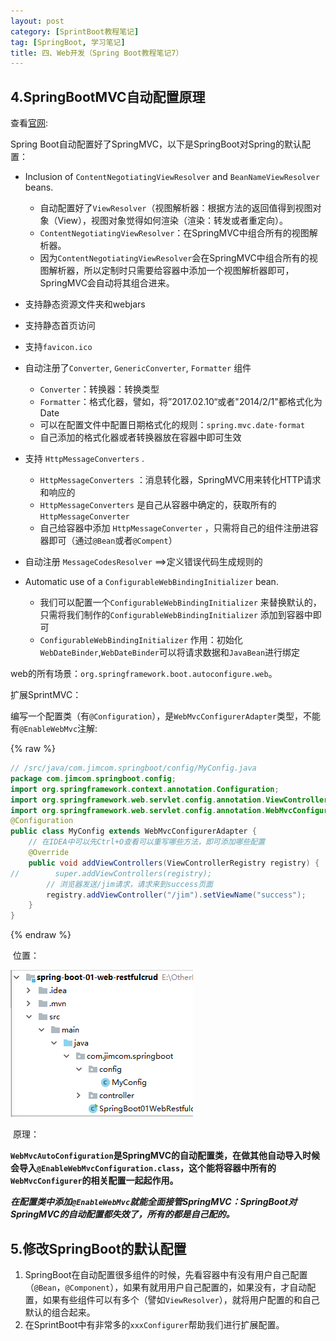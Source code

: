```yaml
---
layout: post
category: [SprintBoot教程笔记]
tag: [SpringBoot, 学习笔记] 
title: 四、Web开发（Spring Boot教程笔记7）
---
```



## 4.SpringBootMVC自动配置原理

查看[官网](https://docs.spring.io/spring-boot/docs/1.5.10.RELEASE/reference/htmlsingle/):

Spring Boot自动配置好了SpringMVC，以下是SpringBoot对Spring的默认配置：

- Inclusion of `ContentNegotiatingViewResolver` and `BeanNameViewResolver` beans.
  - 自动配置好了`ViewResolver`（视图解析器：根据方法的返回值得到视图对象（View），视图对象觉得如何渲染（渲染：转发或者重定向）。
  - `ContentNegotiatingViewResolver`：在SpringMVC中组合所有的视图解析器。
  - 因为`ContentNegotiatingViewResolver`会在SpringMVC中组合所有的视图解析器，所以定制时只需要给容器中添加一个视图解析器即可，SpringMVC会自动将其组合进来。
- 支持静态资源文件夹和webjars
- 支持静态首页访问
- 支持`favicon.ico`
- 自动注册了`Converter`, `GenericConverter`, `Formatter` 组件
  - `Converter`：转换器：转换类型
  - `Formatter`：格式化器，譬如，将”2017.02.10“或者"2014/2/1"都格式化为Date
  - 可以在配置文件中配置日期格式化的规则：`spring.mvc.date-format`
  - 自己添加的格式化器或者转换器放在容器中即可生效

- 支持 `HttpMessageConverters` .
  -  `HttpMessageConverters` ：消息转化器，SpringMVC用来转化HTTP请求和响应的
  -  `HttpMessageConverters` 是自己从容器中确定的，获取所有的 `HttpMessageConverter` 
  - 自己给容器中添加 `HttpMessageConverter` ，只需将自己的组件注册进容器即可（通过`@Bean`或者`@Compent`）
- 自动注册 `MessageCodesResolver` ==>定义错误代码生成规则的
- Automatic use of a `ConfigurableWebBindingInitializer` bean.
  - 我们可以配置一个`ConfigurableWebBindingInitializer` 来替换默认的，只需将我们制作的`ConfigurableWebBindingInitializer` 添加到容器中即可
  - `ConfigurableWebBindingInitializer` 作用：初始化`WebDateBinder`,`WebDateBinder`可以将请求数据和`JavaBean`进行绑定

web的所有场景：`org.springframework.boot.autoconfigure.web`。

扩展SprintMVC：

​	编写一个配置类（有`@Configuration`），是`WebMvcConfigurerAdapter`类型，不能有`@EnableWebMvc`注解:

{% raw %}
```java
// /src/java/com.jimcom.springboot/config/MyConfig.java
package com.jimcom.springboot.config;
import org.springframework.context.annotation.Configuration;
import org.springframework.web.servlet.config.annotation.ViewControllerRegistry;
import org.springframework.web.servlet.config.annotation.WebMvcConfigurerAdapter;
@Configuration
public class MyConfig extends WebMvcConfigurerAdapter {
    // 在IDEA中可以先Ctrl+O查看可以重写哪些方法，即可添加哪些配置
    @Override
    public void addViewControllers(ViewControllerRegistry registry) {
//        super.addViewControllers(registry);
        // 浏览器发送/jim请求，请求来到success页面
        registry.addViewController("/jim").setViewName("success");
    }
}
```
{% endraw %}

​	位置：

![1534078641011](/assets/images/spring-boot-develop/1534078641011.png)

​	原理：

**`WebMvcAutoConfiguration`是SpringMVC的自动配置类，在做其他自动导入时候会导入`@EnableWebMvcConfiguration.class`，这个能将容器中所有的`WebMvcConfigurer`的相关配置一起起作用。**

 ***在配置类中添加`@EnableWebMvc`就能全面接管SpringMVC：SpringBoot对SpringMVC的自动配置都失效了，所有的都是自己配的。***

## 5.修改SpringBoot的默认配置

1. SpringBoot在自动配置很多组件的时候，先看容器中有没有用户自己配置（`@Bean`，`@Component`），如果有就用用户自己配置的，如果没有，才自动配置，如果有些组件可以有多个（譬如`ViewResolver`），就将用户配置的和自己默认的组合起来。
2. 在SprintBoot中有非常多的`xxxConfigurer`帮助我们进行扩展配置。


